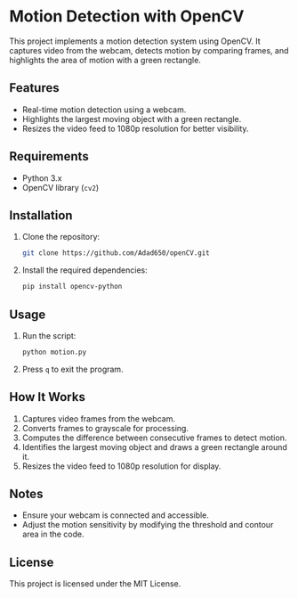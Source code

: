 # Motion Detection with OpenCV

This project implements a motion detection system using OpenCV. It captures video from the webcam, detects motion by comparing frames, and highlights the area of motion with a green rectangle.

## Features
- Real-time motion detection using a webcam.
- Highlights the largest moving object with a green rectangle.
- Resizes the video feed to 1080p resolution for better visibility.

## Requirements
- Python 3.x
- OpenCV library (`cv2`)

## Installation
1. Clone the repository:
   ```bash
   git clone https://github.com/Adad650/openCV.git
   ```
2. Install the required dependencies:
   ```bash
   pip install opencv-python
   ```

## Usage
1. Run the script:
   ```bash
   python motion.py
   ```
2. Press `q` to exit the program.

## How It Works
1. Captures video frames from the webcam.
2. Converts frames to grayscale for processing.
3. Computes the difference between consecutive frames to detect motion.
4. Identifies the largest moving object and draws a green rectangle around it.
5. Resizes the video feed to 1080p resolution for display.

## Notes
- Ensure your webcam is connected and accessible.
- Adjust the motion sensitivity by modifying the threshold and contour area in the code.

## License
This project is licensed under the MIT License.